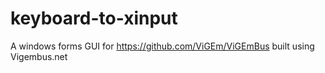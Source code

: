 # keyboard-to-xinput

A windows forms GUI for https://github.com/ViGEm/ViGEmBus built using Vigembus.net
